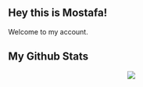 ## Hey this is Mostafa! 
Welcome to my account.

## My Github Stats

<p align="center">

<img src="https://github-readme-stats.vercel.app/api?username=MostafaGhadimi&show_icons=True"/>

</p>

